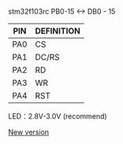 stm32f103rc
PB0-15  <-> DB0 - 15

PIN|DEFINITION
|--|--|
PA0 | CS|
PA1 | DC/RS|
PA2 | RD|
PA3 | WR|
PA4 | RST|


LED：2.8V-3.0V (recommend)

[New version](https://github.com/chengsrc/GDC-COG-T200MEFS_ILI9225_220176)
